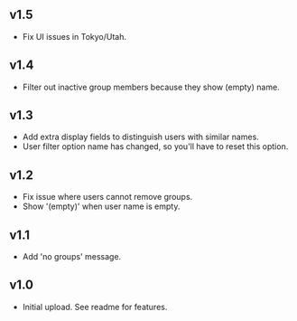 ## v1.5

* Fix UI issues in Tokyo/Utah.

## v1.4

* Filter out inactive group members because they show (empty) name.

## v1.3

* Add extra display fields to distinguish users with similar names.
* User filter option name has changed, so you'll have to reset this option.

## v1.2

* Fix issue where users cannot remove groups.
* Show '(empty)' when user name is empty.

## v1.1

* Add 'no groups' message.

## v1.0

* Initial upload. See readme for features.
